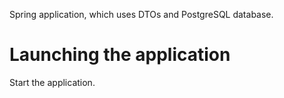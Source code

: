 Spring application, which uses DTOs and PostgreSQL database. 
# Launching the application
Start the application.
